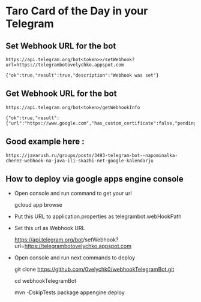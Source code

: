 # Taro Card of the Day in your Telegram

## Set Webhook URL for the bot

    https://api.telegram.org/bot<token>>/setWebhook?url=https://telegrambotovelychko.appspot.com

    {"ok":true,"result":true,"description":"Webhook was set"}

## Get Webhook URL for the bot

    https://api.telegram.org/bot<token>/getWebhookInfo

    {"ok":true,"result":{"url":"https://www.google.com","has_custom_certificate":false,"pending_update_count":0,"max_connections":40,"ip_address":"142.251.36.4"}}

## Good example here :

    https://javarush.ru/groups/posts/3493-telegram-bot--napominalka-cherez-webhook-na-java-ili-skazhi-net-google-kalendarju

## How to deploy via google apps engine console
- Open console and run command to get your url

    gcloud app browse

- Put this URL to application.properties as telegrambot.webHookPath

- Set this url as Webhook URL

    https://api.telegram.org/bot<token>/setWebhook?url=https://telegrambotovelychko.appspot.com

- Open console and run next commands to deploy

    git clone https://github.com/0velychk0/webhookTelegramBot.git

    cd webhookTelegramBot

    mvn -DskipTests package appengine:deploy
